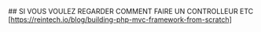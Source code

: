 ## SI VOUS VOULEZ REGARDER COMMENT FAIRE UN CONTROLLEUR ETC 
[https://reintech.io/blog/building-php-mvc-framework-from-scratch]